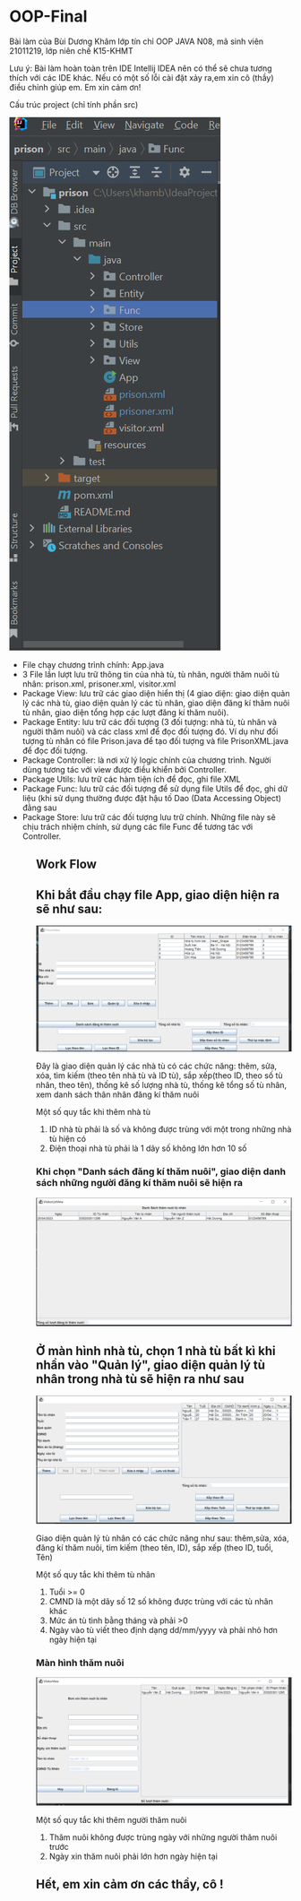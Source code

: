 # OOP-Final
Bài làm của Bùi Dương Khâm lớp tín chỉ OOP JAVA N08, mã sinh viên 21011219, lớp niên chế K15-KHMT
<p>Lưu ý: Bài làm hoàn toàn trên IDE Intellij IDEA nên có thể sẽ chưa tương thích với các IDE khác. Nếu có một số lỗi cài đặt xảy ra,em xin cô (thầy) điều chỉnh giúp em. Em xin cảm ơn!</p>
<p>Cấu trúc project (chỉ tính phần src)</p>
<img src="https://github.com/BuiDuongKham/OOP-Final/blob/master/src/Instruction/Capture.PNG"/>
<ul>
    <li>File chạy chương trình chính: App.java</li>
    <li>3 File lần lượt lưu trữ thông tin của nhà tù, tù nhân, người thăm nuôi tù nhân: prison.xml, prisoner.xml, visitor.xml</li>
    <li>Package View: lưu trữ các giao diện hiển thị (4 giao diện: giao diện quản lý các nhà tù, giao diện quản lý các tù nhân, giao diện đăng kí thăm nuôi tù nhân, giao diện tổng hợp các lượt đăng kí thăm nuôi).</li>
    <li>Package Entity: lưu trữ các đối tượng (3 đối tượng: nhà tù, tù nhân và người thăm nuôi) và các class xml để đọc đối tượng đó. Ví dụ như đối tượng tù nhân có file Prison.java để tạo đối tượng và file PrisonXML.java để đọc đối tượng.</li>
    <li>Package Controller: là nơi xử lý logic chính của chương trình. Người dùng tương tác với view được điều khiển bởi Controller.</li>
    <li>Package Utils: lưu trữ các hàm tiện ích để đọc, ghi file XML</li>
    <li>Package Func: lưu trữ các đối tượng để sử dụng file Utils để đọc, ghi dữ liệu (khi sử dụng thường được đặt hậu tố Dao (Data Accessing Object) đằng sau</li>
    <li>Package Store: lưu trữ các đối tượng lưu trữ chính. Những file này sẽ chịu trách nhiệm chính, sử dụng các file Func để tương tác với Controller.</li>
<ul>    
    
## Work Flow
<h2>Khi bắt đầu chạy file App, giao diện hiện ra sẽ như sau:</h2>
<img src="https://github.com/BuiDuongKham/OOP-Final/blob/master/src/Instruction/PrisonView.PNG" />
<p> Đây là giao diện quản lý các nhà tù có các chức năng: thêm, sửa, xóa, tìm kiếm (theo tên nhà tù và ID tù), sắp xếp(theo ID, theo số tù nhân, theo tên), thống kê số lượng nhà tù, thống kê tổng số tù nhân, xem danh sách thân nhân đăng kí thăm nuôi</p>
<p> Một số quy tắc khi thêm nhà tù </p>
<ol>
   <li>ID nhà tù phải là số và không được trùng với một trong những nhà tù hiện có</li> 
    <li>Điện thoại nhà tù phải là 1 dãy số không lớn hơn 10 số</li>
</ol>
<h3>Khi chọn "Danh sách đăng kí thăm nuôi", giao diện danh sách những người đăng kí thăm nuôi sẽ hiện ra</h3>
<img src="https://github.com/BuiDuongKham/OOP-Final/blob/master/src/Instruction/ListVisitorView.PNG"/>
<h2> Ở màn hình nhà tù, chọn 1 nhà tù bất kì khi nhần vào "Quản lý", giao diện quản lý tù nhân trong nhà tù sẽ hiện ra như sau</h2>
<img src="https://github.com/BuiDuongKham/OOP-Final/blob/master/src/Instruction/PrisonerView.PNG" />
<p> Giao diện quản lý tù nhân có các chức năng như sau: thêm,sửa, xóa, đăng kí thăm nuôi, tìm kiếm (theo tên, ID), sắp xếp (theo ID, tuổi, Tên)</p>
<p> Một số quy tắc khi thêm tù nhân </p>
<ol>
    <li>  Tuổi >= 0 </li>
    <li> CMND là một dãy số 12 số không được trùng với các tù nhân khác </li>
    <li> Mức án tù tình bằng tháng và phải >0 </li>
    <li> Ngày vào tù viết theo định dạng dd/mm/yyyy và phải nhỏ hơn ngày hiện tại </li>
</ol>
    
<h3> Màn hình thăm nuôi </h3>
<img src="https://github.com/BuiDuongKham/OOP-Final/blob/master/src/Instruction/VisitorView.PNG" />
<p> Một số quy tắc khi thêm người thăm nuôi </p>
<ol>
    <li> Thăm nuôi không được trùng ngày với những người thăm nuôi trước </li>
    <li> Ngày xin thăm nuôi phải lớn hơn ngày hiện tại </li>
</ol>
    
<h2> Hết, em xin cảm ơn các thầy, cô ! </h2>
